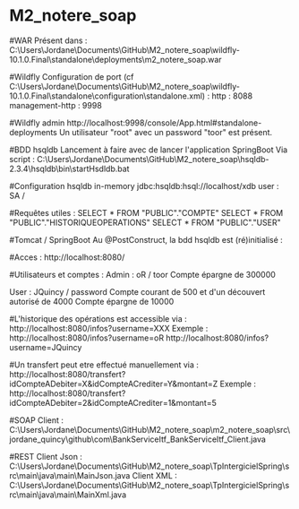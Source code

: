 # M2_notere_soap


#WAR
Présent dans :
C:\Users\Jordane\Documents\GitHub\M2_notere_soap\wildfly-10.1.0.Final\standalone\deployments\m2_notere_soap.war

#Wildfly
Configuration de port (cf C:\Users\Jordane\Documents\GitHub\M2_notere_soap\wildfly-10.1.0.Final\standalone\configuration\standalone.xml) :
http : 8088
management-http : 9998

#Wildfly admin
http://localhost:9998/console/App.html#standalone-deployments
Un utilisateur "root" avec un password "toor" est présent.


#BDD hsqldb
Lancement à faire avec de lancer l'application SpringBoot
Via script :
C:\Users\Jordane\Documents\GitHub\M2_notere_soap\hsqldb-2.3.4\hsqldb\bin\startHsdldb.bat

#Configuration hsqldb in-memory
jdbc:hsqldb:hsql://localhost/xdb
user : SA / 

#Requêtes utiles :
SELECT * FROM "PUBLIC"."COMPTE"
SELECT * FROM "PUBLIC"."HISTORIQUEOPERATIONS"
SELECT * FROM "PUBLIC"."USER"

#Tomcat / SpringBoot
Au @PostConstruct, la bdd hsqldb est (ré)initialisé :

#Acces :
http://localhost:8080/

#Utilisateurs et comptes :
Admin : oR / toor
Compte épargne de 300000

User : JQuincy / password
Compte courant de 500 et d'un découvert autorisé de 4000
Compte épargne de 10000

#L'historique des opérations est accessible via :
http://localhost:8080/infos?username=XXX
Exemple :
http://localhost:8080/infos?username=oR
http://localhost:8080/infos?username=JQuincy

#Un transfert peut etre effectué manuellement via :
http://localhost:8080/transfert?idCompteADebiter=X&idCompteACrediter=Y&montant=Z
Exemple :
http://localhost:8080/transfert?idCompteADebiter=2&idCompteACrediter=1&montant=5

#SOAP
Client :
C:\Users\Jordane\Documents\GitHub\M2_notere_soap\m2_notere_soap\src\jordane_quincy\github\com\BankServiceItf_BankServiceItf_Client.java

#REST
Client Json :
C:\Users\Jordane\Documents\GitHub\M2_notere_soap\TpIntergicielSpring\src\main\java\main\MainJson.java
Client XML :
C:\Users\Jordane\Documents\GitHub\M2_notere_soap\TpIntergicielSpring\src\main\java\main\MainXml.java

